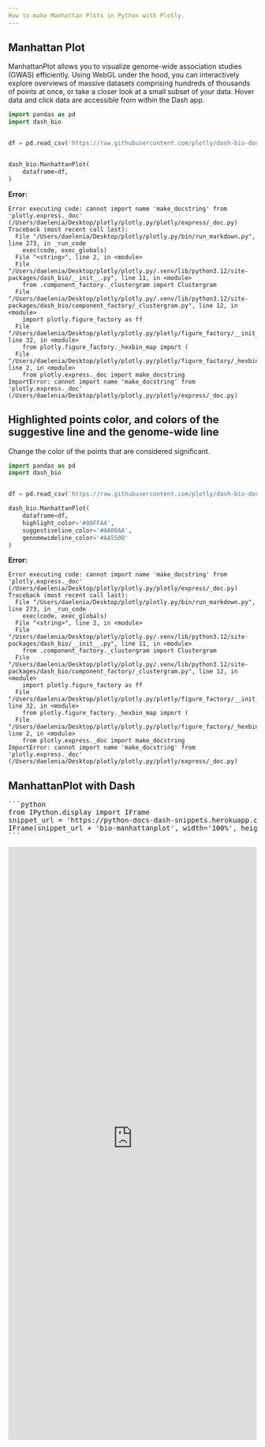 ```yaml
---
How to make Manhattan Plots in Python with Plotly.
---
```

## Manhattan Plot
ManhattanPlot allows you to visualize genome-wide association studies (GWAS) efficiently. Using WebGL under the hood, you can interactively explore overviews of massive datasets comprising hundreds of thousands of points at once, or take a closer look at a small subset of your data. Hover data and click data are accessible from within the Dash app.

```python
import pandas as pd
import dash_bio


df = pd.read_csv('https://raw.githubusercontent.com/plotly/dash-bio-docs-files/master/manhattan_data.csv')


dash_bio.ManhattanPlot(
    dataframe=df,
)
```

**Error:**
```
Error executing code: cannot import name 'make_docstring' from 'plotly.express._doc' (/Users/daelenia/Desktop/plotly/plotly.py/plotly/express/_doc.py)
Traceback (most recent call last):
  File "/Users/daelenia/Desktop/plotly/plotly.py/bin/run_markdown.py", line 273, in _run_code
    exec(code, exec_globals)
  File "<string>", line 2, in <module>
  File "/Users/daelenia/Desktop/plotly/plotly.py/.venv/lib/python3.12/site-packages/dash_bio/__init__.py", line 11, in <module>
    from .component_factory._clustergram import Clustergram
  File "/Users/daelenia/Desktop/plotly/plotly.py/.venv/lib/python3.12/site-packages/dash_bio/component_factory/_clustergram.py", line 12, in <module>
    import plotly.figure_factory as ff
  File "/Users/daelenia/Desktop/plotly/plotly.py/plotly/figure_factory/__init__.py", line 32, in <module>
    from plotly.figure_factory._hexbin_map import (
  File "/Users/daelenia/Desktop/plotly/plotly.py/plotly/figure_factory/_hexbin_map.py", line 2, in <module>
    from plotly.express._doc import make_docstring
ImportError: cannot import name 'make_docstring' from 'plotly.express._doc' (/Users/daelenia/Desktop/plotly/plotly.py/plotly/express/_doc.py)
```

## Highlighted points color, and colors of the suggestive line and the genome-wide line
Change the color of the points that are considered significant.

```python
import pandas as pd
import dash_bio


df = pd.read_csv('https://raw.githubusercontent.com/plotly/dash-bio-docs-files/master/manhattan_data.csv')

dash_bio.ManhattanPlot(
    dataframe=df,
    highlight_color='#00FFAA',
    suggestiveline_color='#AA00AA',
    genomewideline_color='#AA5500'
)
```

**Error:**
```
Error executing code: cannot import name 'make_docstring' from 'plotly.express._doc' (/Users/daelenia/Desktop/plotly/plotly.py/plotly/express/_doc.py)
Traceback (most recent call last):
  File "/Users/daelenia/Desktop/plotly/plotly.py/bin/run_markdown.py", line 273, in _run_code
    exec(code, exec_globals)
  File "<string>", line 2, in <module>
  File "/Users/daelenia/Desktop/plotly/plotly.py/.venv/lib/python3.12/site-packages/dash_bio/__init__.py", line 11, in <module>
    from .component_factory._clustergram import Clustergram
  File "/Users/daelenia/Desktop/plotly/plotly.py/.venv/lib/python3.12/site-packages/dash_bio/component_factory/_clustergram.py", line 12, in <module>
    import plotly.figure_factory as ff
  File "/Users/daelenia/Desktop/plotly/plotly.py/plotly/figure_factory/__init__.py", line 32, in <module>
    from plotly.figure_factory._hexbin_map import (
  File "/Users/daelenia/Desktop/plotly/plotly.py/plotly/figure_factory/_hexbin_map.py", line 2, in <module>
    from plotly.express._doc import make_docstring
ImportError: cannot import name 'make_docstring' from 'plotly.express._doc' (/Users/daelenia/Desktop/plotly/plotly.py/plotly/express/_doc.py)
```

## ManhattanPlot with Dash

<pre hide_code="true">
```python
from IPython.display import IFrame
snippet_url = 'https://python-docs-dash-snippets.herokuapp.com/python-docs-dash-snippets/'
IFrame(snippet_url + 'bio-manhattanplot', width='100%', height=1200)
```
</pre>

<iframe src="https://python-docs-dash-snippets.herokuapp.com/python-docs-dash-snippets/bio-manhattanplot" width="100%" height="1200" style="border:none;"></iframe>
